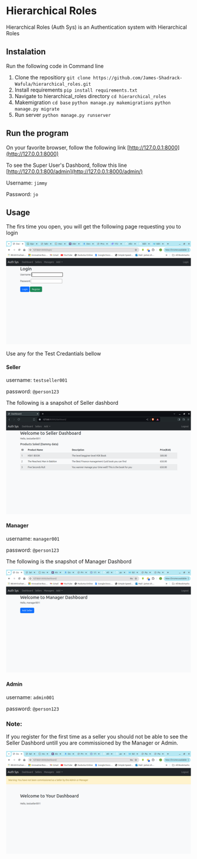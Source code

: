 # Hierarchical Roles

Hierarchical Roles (Auth Sys) is an Authentication system with Hierarchical Roles

## Instalation

Run the following code in Command line

1. Clone the repositiory  `git clone https://github.com/James-Shadrack-Wafula/hierarchical_roles.git`
2. Install requirements  `pip install requirements.txt`
3. Navigate to hierarchical_roles directory  `cd hierarchical_roles`
4. Makemigration `cd base`  `python manage.py makemigrations` `python manage.py migrate`
5. Run server `python manage.py runserver`

## Run the program

On your favorite browser, follow the following link  [http://127.0.0.1:8000](http://127.0.0.1:8000)   

To see the Super User's Dashbord, follow this line [http://127.0.0.1:800/admin](http://127.0.0.1:8000/admin/)

Username: `jimmy`

Password: `jo`

## **Usage**

The firs time you open, you will get the following page requesting you to login

![1714644404182](images/README/1714644404182.png) 

Use any for the Test Credantials bellow 

#### **Seller**

username: `testseller001`

password: `@person123`

The following is a snapshot of Seller dashbord

![1714650085020](images/README/1714650085020.png)

#### **Manager**

username: `manager001`

password: `@person123`

The following is the snapshot of Manager Dashbord

![1714650157705](images/README/1714650157705.png)



#### **Admin**

username: `admin001`

password: `@person123`


### Note:

If you register for the first time as a seller you should not be able to see the Seller Dashbord untill you are commissioned by the Manager or Admin.

![1714650348433](images/README/1714650348433.png)
